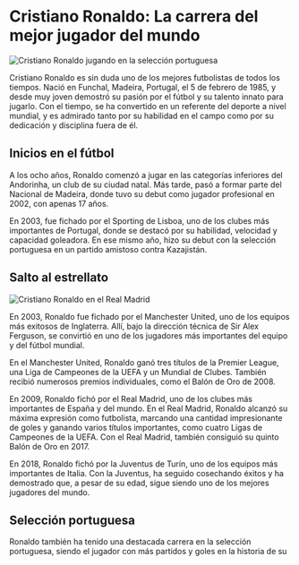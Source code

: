 # Cristiano Ronaldo: La carrera del mejor jugador del mundo

![Cristiano Ronaldo jugando en la selección portuguesa](https://phantom-elmundo.unidadeditorial.es/1d178b3423a91d9d73ba521ad4451d3a/resize/473/f/webp/assets/multimedia/imagenes/2021/06/24/16245558914634.jpg)

Cristiano Ronaldo es sin duda uno de los mejores futbolistas de todos los tiempos. Nació en Funchal, Madeira, Portugal, el 5 de febrero de 1985, y desde muy joven demostró su pasión por el fútbol y su talento innato para jugarlo. Con el tiempo, se ha convertido en un referente del deporte a nivel mundial, y es admirado tanto por su habilidad en el campo como por su dedicación y disciplina fuera de él.

## Inicios en el fútbol

A los ocho años, Ronaldo comenzó a jugar en las categorías inferiores del Andorinha, un club de su ciudad natal. Más tarde, pasó a formar parte del Nacional de Madeira, donde tuvo su debut como jugador profesional en 2002, con apenas 17 años.

En 2003, fue fichado por el Sporting de Lisboa, uno de los clubes más importantes de Portugal, donde se destacó por su habilidad, velocidad y capacidad goleadora. En ese mismo año, hizo su debut con la selección portuguesa en un partido amistoso contra Kazajistán.

## Salto al estrellato

![Cristiano Ronaldo en el Real Madrid]("C:\Users\PC\Downloads\cr7.jpeg")

En 2003, Ronaldo fue fichado por el Manchester United, uno de los equipos más exitosos de Inglaterra. Allí, bajo la dirección técnica de Sir Alex Ferguson, se convirtió en uno de los jugadores más importantes del equipo y del fútbol mundial.

En el Manchester United, Ronaldo ganó tres títulos de la Premier League, una Liga de Campeones de la UEFA y un Mundial de Clubes. También recibió numerosos premios individuales, como el Balón de Oro de 2008.

En 2009, Ronaldo fichó por el Real Madrid, uno de los clubes más importantes de España y del mundo. En el Real Madrid, Ronaldo alcanzó su máxima expresión como futbolista, marcando una cantidad impresionante de goles y ganando varios títulos importantes, como cuatro Ligas de Campeones de la UEFA. Con el Real Madrid, también consiguió su quinto Balón de Oro en 2017.

En 2018, Ronaldo fichó por la Juventus de Turín, uno de los equipos más importantes de Italia. Con la Juventus, ha seguido cosechando éxitos y ha demostrado que, a pesar de su edad, sigue siendo uno de los mejores jugadores del mundo.

## Selección portuguesa

Ronaldo también ha tenido una destacada carrera en la selección portuguesa, siendo el jugador con más partidos y goles en la historia de su
